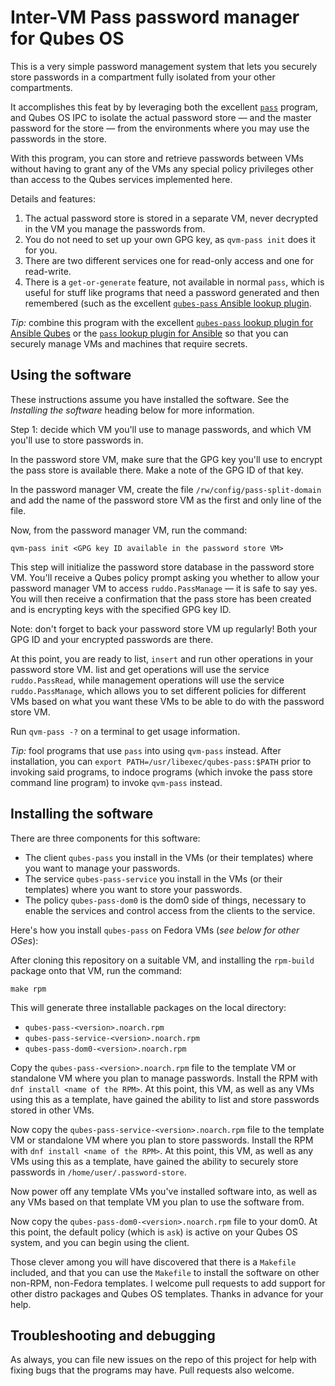 # Inter-VM Pass password manager for Qubes OS

This is a very simple password management system that lets you
securely store passwords in a compartment fully isolated from
your other compartments.

It accomplishes this feat by by leveraging both
the excellent [`pass`](https://passwordstore.org/) program, and
Qubes OS IPC to isolate the actual password store — and the
master password for the store — from the environments where you
may use the passwords in the store.

With this program, you can store and retrieve passwords between VMs
without having to grant any of the VMs any special policy privileges
other than access to the Qubes services implemented here.

Details and features:

1. The actual password store is stored in a separate VM, never decrypted in the VM you manage the passwords from.
2. You do not need to set up your own GPG key, as `qvm-pass init` does it for you.
3. There are two different services  one for read-only access and one for read-write.
4. There is a `get-or-generate` feature, not available in normal `pass`, which is useful for stuff like programs that need a password generated and then remembered (such as the excellent [`qubes-pass` Ansible lookup plugin](https://github.com/Rudd-O/ansible-qubes/tree/master/lookup_plugins).

*Tip:* combine this program with the excellent [`qubes-pass` lookup plugin
for Ansible Qubes](https://github.com/Rudd-O/ansible-qubes) or the
[`pass` lookup plugin for Ansible](https://github.com/gcoop-libre/ansible-lookup-plugin-pass)
so that you can securely manage VMs and machines that require secrets.

## Using the software

These instructions assume you have installed the software.  See the
*Installing the software* heading below for more information.

Step 1: decide which VM you'll use to manage passwords, and which
VM you'll use to store passwords in.

In the password store VM, make sure that the GPG key you'll use to
encrypt the pass store is available there.  Make a note of the GPG
ID of that key.

In the password manager VM, create the file `/rw/config/pass-split-domain`
and add the name of the password store VM as the first and only
line of the file.

Now, from the password manager VM, run the command:

```
qvm-pass init <GPG key ID available in the password store VM>
```

This step will initialize the password store database in the password store
VM.  You'll receive a Qubes policy prompt asking you whether to allow your
password manager VM to access `ruddo.PassManage` — it is safe to say yes.
You will then receive a confirmation that the pass store has been created
and is encrypting keys with the specified GPG key ID.

Note: don't forget to back your password store VM up regularly!
Both your GPG ID and your encrypted passwords are there.

At this point, you are ready to list, `insert` and run other operations
in your password store VM.  list and get operations will use the
service `ruddo.PassRead`, while management operations will use the
service `ruddo.PassManage`, which allows you to set different policies
for different VMs based on what you want these VMs to be able to do with
the password store VM.

Run `qvm-pass -?` on a terminal to get usage information.

*Tip:* fool programs that use `pass` into using `qvm-pass` instead.
After installation, you can `export PATH=/usr/libexec/qubes-pass:$PATH`
prior to invoking said programs, to indoce programs (which invoke the
pass store command line program) to invoke `qvm-pass` instead.

## Installing the software

There are three components for this software:

* The client `qubes-pass` you install in the VMs (or their templates)
  where you want to manage your passwords.
* The service `qubes-pass-service` you install in the VMs (or their templates)
  where you want to store your passwords.
* The policy `qubes-pass-dom0` is the dom0 side of things, necessary to
  enable the services and control access from the clients to the service.

Here's how you install `qubes-pass` on Fedora VMs (*see below for other OSes*):

After cloning this repository on a suitable VM, and installing the
`rpm-build` package onto that VM, run the command:

```
make rpm
```

This will generate three installable packages on the local directory:

* `qubes-pass-<version>.noarch.rpm`
* `qubes-pass-service-<version>.noarch.rpm`
* `qubes-pass-dom0-<version>.noarch.rpm`

Copy the `qubes-pass-<version>.noarch.rpm` file to the template VM
or standalone VM where you plan to manage passwords.  Install the RPM with
`dnf install <name of the RPM>`.  At this point, this VM, as well as
any VMs using this as a template, have gained the ability to list
and store passwords stored in other VMs.

Now copy the `qubes-pass-service-<version>.noarch.rpm` file to the template
VM or standalone VM where you plan to store passwords.  Install the RPM with
`dnf install <name of the RPM>`.  At this point, this VM, as well as
any VMs using this as a template, have gained the ability to securely store
passwords in `/home/user/.password-store`.

Now power off any template VMs you've installed software into,
as well as any VMs based on that template VM you plan to use the
software from.

Now copy the `qubes-pass-dom0-<version>.noarch.rpm` file to your dom0.
At this point, the default policy (which is `ask`) is active on
your Qubes OS system, and you can begin using the client.

Those clever among you will have discovered that there is a `Makefile`
included, and that you can use the `Makefile` to install the software
on other non-RPM, non-Fedora templates.  I welcome pull requests to add
support for other distro packages and Qubes OS templates.  Thanks in
advance for your help.

## Troubleshooting and debugging

As always, you can file new issues on the repo of this project for help
with fixing bugs that the programs may have.  Pull requests also welcome.
